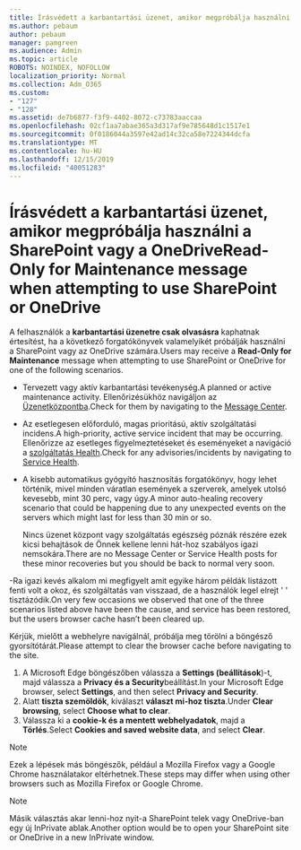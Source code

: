 ```yaml
---
title: Írásvédett a karbantartási üzenet, amikor megpróbálja használni a SharePoint vagy a OneDrive
ms.author: pebaum
author: pebaum
manager: pamgreen
ms.audience: Admin
ms.topic: article
ROBOTS: NOINDEX, NOFOLLOW
localization_priority: Normal
ms.collection: Adm_O365
ms.custom:
- "127"
- "128"
ms.assetid: de7b6877-f3f9-4402-8072-c73783aaccaa
ms.openlocfilehash: 02cf1aa7abae365a3d317af9e785648d1c1517e1
ms.sourcegitcommit: 0f0186044a3597e42ad14c32ca58e7224344dcfa
ms.translationtype: MT
ms.contentlocale: hu-HU
ms.lasthandoff: 12/15/2019
ms.locfileid: "40051283"
---
```

# <a name="read-only-for-maintenance-message-when-attempting-to-use-sharepoint-or-onedrive"></a><span data-ttu-id="05c1d-102">Írásvédett a karbantartási üzenet, amikor megpróbálja használni a SharePoint vagy a OneDrive</span><span class="sxs-lookup"><span data-stu-id="05c1d-102">Read-Only for Maintenance message when attempting to use SharePoint or OneDrive</span></span>

<span data-ttu-id="05c1d-103">A felhasználók a **karbantartási üzenetre csak olvasásra** kaphatnak értesítést, ha a következő forgatókönyvek valamelyikét próbálják használni a SharePoint vagy az OneDrive számára.</span><span class="sxs-lookup"><span data-stu-id="05c1d-103">Users may receive a **Read-Only for Maintenance** message when attempting to use SharePoint or OneDrive for one of the following scenarios.</span></span> 

-   <span data-ttu-id="05c1d-104">Tervezett vagy aktív karbantartási tevékenység.</span><span class="sxs-lookup"><span data-stu-id="05c1d-104">A planned or active maintenance activity.</span></span>  <span data-ttu-id="05c1d-105">Ellenőrizésükhöz navigáljon az [Üzenetközpontba](https://portal.office.com/adminportal/home#/messagecenter).</span><span class="sxs-lookup"><span data-stu-id="05c1d-105">Check for them by navigating to the [Message Center](https://portal.office.com/adminportal/home#/messagecenter).</span></span>
-   <span data-ttu-id="05c1d-106">Az esetlegesen előforduló, magas prioritású, aktív szolgáltatási incidens.</span><span class="sxs-lookup"><span data-stu-id="05c1d-106">A high-priority, active service incident that may be occurring.</span></span> <span data-ttu-id="05c1d-107">Ellenőrizze az esetleges figyelmeztetéseket és eseményeket a navigáció a [szolgáltatás Health](https://portal.office.com/adminportal/home#/servicehealth).</span><span class="sxs-lookup"><span data-stu-id="05c1d-107">Check for any advisories/incidents by navigating to [Service Health](https://portal.office.com/adminportal/home#/servicehealth).</span></span>
-   <span data-ttu-id="05c1d-108">A kisebb automatikus gyógyító hasznosítás forgatókönyv, hogy lehet történik, mivel minden váratlan események a szerverek, amelyek utolsó kevesebb, mint 30 perc, vagy úgy.</span><span class="sxs-lookup"><span data-stu-id="05c1d-108">A minor auto-healing recovery scenario that could be happening due to any unexpected events on the servers which might last for less than 30 min or so.</span></span> 
    
    <span data-ttu-id="05c1d-109">Nincs üzenet központ vagy szolgáltatás egészség póznák részére ezek kicsi behajtások de Önnek kellene lenni hát-hoz szabályos igazi nemsokára.</span><span class="sxs-lookup"><span data-stu-id="05c1d-109">There are no Message Center or Service Health posts for these minor recoveries but you should be back to normal very soon.</span></span>

<span data-ttu-id="05c1d-110">-Ra igazi kevés alkalom mi megfigyelt amit egyike három példák listázott fenti volt a okoz, és szolgáltatás van visszaad, de a használók legel elrejt ' ' tisztázódik.</span><span class="sxs-lookup"><span data-stu-id="05c1d-110">On very few occasions we observed that one of the three scenarios listed above have been the cause, and service has been restored, but the users browser cache hasn’t been cleared up.</span></span>

<span data-ttu-id="05c1d-111">Kérjük, mielőtt a webhelyre navigálnál, próbálja meg törölni a böngésző gyorsítótárát.</span><span class="sxs-lookup"><span data-stu-id="05c1d-111">Please attempt to clear the browser cache before navigating to the site.</span></span>

1. <span data-ttu-id="05c1d-112">A Microsoft Edge böngészőben válassza a **Settings (beállítások**)-t, majd válassza a **Privacy és a Security**beállítást.</span><span class="sxs-lookup"><span data-stu-id="05c1d-112">In your Microsoft Edge browser, select **Settings**, and then select **Privacy and Security**.</span></span>
2. <span data-ttu-id="05c1d-113">Alatt **tiszta szemöldök**, kiválaszt **választ mi-hoz tiszta**.</span><span class="sxs-lookup"><span data-stu-id="05c1d-113">Under **Clear browsing**, select **Choose what to clear**.</span></span>
3. <span data-ttu-id="05c1d-114">Válassza ki a **cookie-k és a mentett webhelyadatok**, majd a **Törlés**.</span><span class="sxs-lookup"><span data-stu-id="05c1d-114">Select **Cookies and saved website data**, and select **Clear**.</span></span>

>[!Note] 
> <span data-ttu-id="05c1d-115">Ezek a lépések más böngészők, például a Mozilla Firefox vagy a Google Chrome használatakor eltérhetnek.</span><span class="sxs-lookup"><span data-stu-id="05c1d-115">These steps may differ when using other browsers such as Mozilla Firefox or Google Chrome.</span></span>

>[!Note] 
> <span data-ttu-id="05c1d-116">Másik választás akar lenni-hoz nyit-a SharePoint telek vagy OneDrive-ban egy új InPrivate ablak.</span><span class="sxs-lookup"><span data-stu-id="05c1d-116">Another option would be to open your SharePoint site or OneDrive in a new InPrivate window.</span></span>